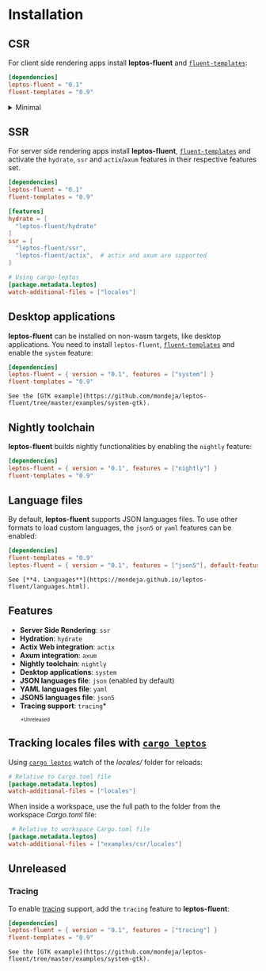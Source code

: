 <!-- markdownlint-disable MD033 -->

# Installation

<!-- toc -->

## CSR

For client side rendering apps install **leptos-fluent** and [`fluent-templates`]:

```toml
[dependencies]
leptos-fluent = "0.1"
fluent-templates = "0.9"
```

<details>
<summary>Minimal</summary>

Using `default-features = false` the `json` default feature of
**leptos-fluent** will not be enabled, so the `languages` parameter
of [`leptos_fluent!`] macro will not be available.

```toml
[dependencies]
leptos-fluent = { version = "0.1", default-features = false }
fluent-templates = "0.9"
```

</details>

## SSR

For server side rendering apps install **leptos-fluent**, [`fluent-templates`]
and activate the `hydrate`, `ssr` and `actix`/`axum` features in their
respective features set.

```toml
[dependencies]
leptos-fluent = "0.1"
fluent-templates = "0.9"

[features]
hydrate = [
  "leptos-fluent/hydrate"
]
ssr = [
  "leptos-fluent/ssr",
  "leptos-fluent/actix",  # actix and axum are supported
]

# Using cargo-leptos
[package.metadata.leptos]
watch-additional-files = ["locales"]
```

## Desktop applications

**leptos-fluent** can be installed on non-wasm targets, like desktop
applications. You need to install `leptos-fluent`, [`fluent-templates`]
and enable the `system` feature:

```toml
[dependencies]
leptos-fluent = { version = "0.1", features = ["system"] }
fluent-templates = "0.9"
```

```admonish example
See the [GTK example](https://github.com/mondeja/leptos-fluent/tree/master/examples/system-gtk).
```

## Nightly toolchain

**leptos-fluent** builds nightly functionalities by enabling the `nightly`
feature:

```toml
[dependencies]
leptos-fluent = { version = "0.1", features = ["nightly"] }
fluent-templates = "0.9"
```

## Language files

By default, **leptos-fluent** supports JSON languages files. To use other
formats to load custom languages, the `json5` or `yaml` features can be
enabled:

<!-- markdownlint-disable MD013 -->

```toml
[dependencies]
fluent-templates = "0.9"
leptos-fluent = { version = "0.1", features = ["json5"], default-features = false }
```

<!-- markdownlint-enable MD013 -->

```admonish tip
See [**4. Languages**](https://mondeja.github.io/leptos-fluent/languages.html).
```

## Features

- **Server Side Rendering**: `ssr`
- **Hydration**: `hydrate`
- **Actix Web integration**: `actix`
- **Axum integration**: `axum`
- **Nightly toolchain**: `nightly`
- **Desktop applications**: `system`
- **JSON languages file**: `json` (enabled by default)
- **YAML languages file**: `yaml`
- **JSON5 languages file**: `json5`
- **Tracing support**: `tracing`\*

<sub style="position: relative; left: 25px"><sup>\*Unreleased</sup></sub>

## Tracking locales files with [`cargo leptos`]

Using [`cargo leptos`] watch of the _locales/_ folder for reloads:

```toml
# Relative to Cargo.toml file
[package.metadata.leptos]
watch-additional-files = ["locales"]
```

When inside a workspace, use the full path to the folder from the
workspace _Cargo.toml_ file:

```toml
 # Relative to workspace Cargo.toml file
[package.metadata.leptos]
watch-additional-files = ["examples/csr/locales"]
```

## Unreleased

### Tracing

To enable [tracing] support, add the `tracing` feature to **leptos-fluent**:

```toml
[dependencies]
leptos-fluent = { version = "0.1", features = ["tracing"] }
fluent-templates = "0.9"
```

```admonish example
See the [GTK example](https://github.com/mondeja/leptos-fluent/tree/master/examples/system-gtk).
```

[`fluent-templates`]: https://github.com/XAMPPRocky/fluent-templates
[`leptos_fluent!`]: https://mondeja.github.io/leptos-fluent/leptos_fluent.html
[`cargo leptos`]: https://github.com/leptos-rs/cargo-leptos
[tracing]: https://docs.rs/tracing/latest/tracing
